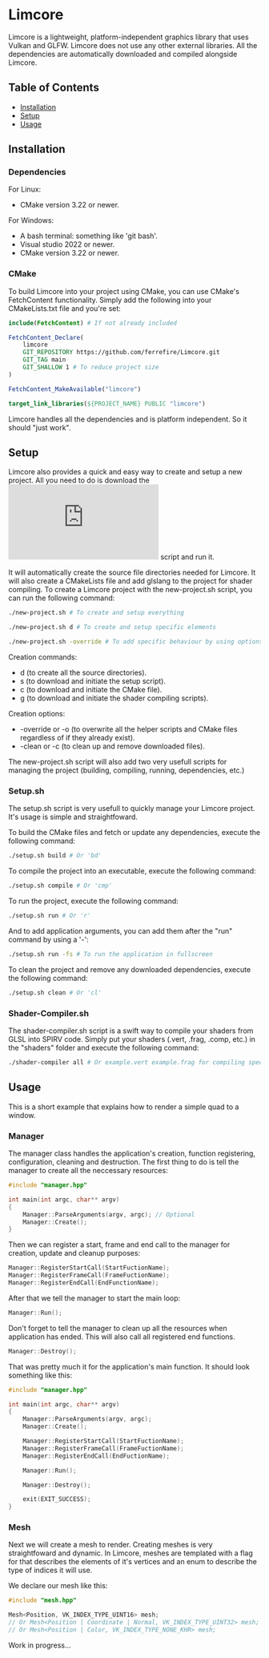 # Limcore

Limcore is a lightweight, platform-independent graphics library that uses Vulkan and GLFW. Limcore does not use any other external libraries. All the dependencies are automatically downloaded and compiled alongside Limcore.

## Table of Contents
- [Installation](#installation)
- [Setup](#setup)
- [Usage](#usage)

## Installation
### Dependencies
For Linux:
- CMake version 3.22 or newer.

For Windows:
- A bash terminal: something like 'git bash'.
- Visual studio 2022 or newer.
- CMake version 3.22 or newer.

### CMake
To build Limcore into your project using CMake, you can use CMake's FetchContent functionality.
Simply add the following into your CMakeLists.txt file and you're set:
```cmake
include(FetchContent) # If not already included

FetchContent_Declare(
    limcore
    GIT_REPOSITORY https://github.com/ferrefire/Limcore.git
    GIT_TAG main
	GIT_SHALLOW 1 # To reduce project size
)

FetchContent_MakeAvailable("limcore")

target_link_libraries(${PROJECT_NAME} PUBLIC "limcore")
```
Limcore handles all the dependencies and is platform independent. So it should "just work".

## Setup
Limcore also provides a quick and easy way to create and setup a new project. All you need to do is download the 
![new-project.sh](https://github.com/ferrefire/Limcore/blob/main/new-project.sh) script and run it.

It will automatically create the source file directories needed for Limcore. It will also create a CMakeLists file and add glslang to the project for shader compiling. To create a Limcore project with the new-project.sh script, you can run the following command:
```bash
./new-project.sh # To create and setup everything

./new-project.sh d # To create and setup specific elements

./new-project.sh -override # To add specific behaviour by using options
```

Creation commands:
- d (to create all the source directories).
- s (to download and initiate the setup script).
- c (to download and initiate the CMake file).
- g (to download and initiate the shader compiling scripts).

Creation options:
- -override or -o (to overwrite all the helper scripts and CMake files regardless of if they already exist).
- -clean or -c (to clean up and remove downloaded files).

The new-project.sh script will also add two very usefull scripts for managing the project (building, compiling, running, dependencies, etc.)

### Setup.sh
The setup.sh script is very usefull to quickly manage your Limcore project. It's usage is simple and straightfoward.

To build the CMake files and fetch or update any dependencies, execute the following command:
```bash
./setup.sh build # Or 'bd'
```

To compile the project into an executable, execute the following command:
```bash
./setup.sh compile # Or 'cmp'
```

To run the project, execute the following command:
```bash
./setup.sh run # Or 'r'
```
And to add application arguments, you can add them after the "run" command by using a '-':
```bash
./setup.sh run -fs # To run the application in fullscreen
```

To clean the project and remove any downloaded dependencies, execute the following command:
```bash
./setup.sh clean # Or 'cl'
```

### Shader-Compiler.sh
The shader-compiler.sh script is a swift way to compile your shaders from GLSL into SPIRV code. Simply put your shaders (.vert, .frag, .comp, etc.) in the "shaders" folder and execute the following command:
```bash
./shader-compiler all # Or example.vert example.frag for compiling specifig shaders
```

## Usage
This is a short example that explains how to render a simple quad to a window.

### Manager
The manager class handles the application's creation, function registering, configuration, cleaning and destruction. The first thing to do is tell the manager to create all the neccessary resources:

```cxx
#include "manager.hpp"

int main(int argc, char** argv)
{
	Manager::ParseArguments(argv, argc); // Optional
	Manager::Create();
}
```

Then we can register a start, frame and end call to the manager for creation, update and cleanup purposes:

```cxx
Manager::RegisterStartCall(StartFuctionName);
Manager::RegisterFrameCall(FrameFuctionName);
Manager::RegisterEndCall(EndFunctionName);
```

After that we tell the manager to start the main loop:

```cxx
Manager::Run();
```

Don't forget to tell the manager to clean up all the resources when application has ended. This will also call all registered end functions.

```cxx
Manager::Destroy();
```

That was pretty much it for the application's main function. It should look something like this:

```cxx
#include "manager.hpp"

int main(int argc, char** argv)
{
	Manager::ParseArguments(argv, argc);
	Manager::Create();

	Manager::RegisterStartCall(StartFuctionName);
	Manager::RegisterFrameCall(FrameFuctionName);
	Manager::RegisterEndCall(EndFuctionName);

	Manager::Run();

	Manager::Destroy();

	exit(EXIT_SUCCESS);
}
```

### Mesh
Next we will create a mesh to render. Creating meshes is very straightfoward and dynamic. In Limcore, meshes are templated with a flag for that describes the elements of it's vertices and an enum to describe the type of indices it will use.

We declare our mesh like this:

```cxx
#include "mesh.hpp"

Mesh<Position, VK_INDEX_TYPE_UINT16> mesh;
// Or Mesh<Position | Coordinate | Normal, VK_INDEX_TYPE_UINT32> mesh;
// Or Mesh<Position | Color, VK_INDEX_TYPE_NONE_KHR> mesh;
```

Work in progress...